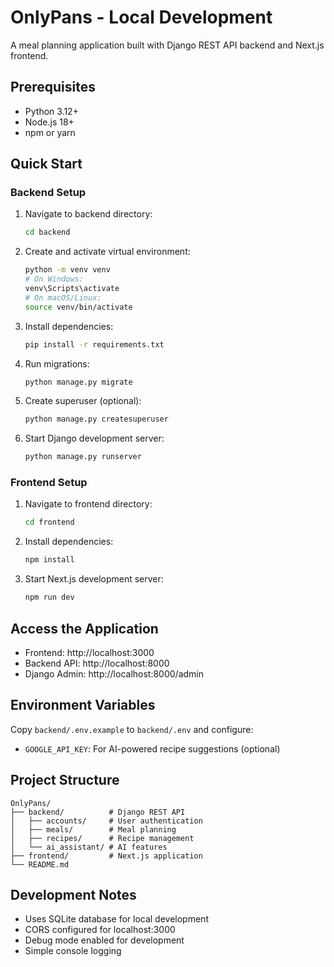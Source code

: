 # OnlyPans - Local Development

A meal planning application built with Django REST API backend and Next.js frontend.

## Prerequisites

- Python 3.12+
- Node.js 18+
- npm or yarn

## Quick Start

### Backend Setup

1. Navigate to backend directory:
   ```bash
   cd backend
   ```

2. Create and activate virtual environment:
   ```bash
   python -m venv venv
   # On Windows:
   venv\Scripts\activate
   # On macOS/Linux:
   source venv/bin/activate
   ```

3. Install dependencies:
   ```bash
   pip install -r requirements.txt
   ```

4. Run migrations:
   ```bash
   python manage.py migrate
   ```

5. Create superuser (optional):
   ```bash
   python manage.py createsuperuser
   ```

6. Start Django development server:
   ```bash
   python manage.py runserver
   ```

### Frontend Setup

1. Navigate to frontend directory:
   ```bash
   cd frontend
   ```

2. Install dependencies:
   ```bash
   npm install
   ```

3. Start Next.js development server:
   ```bash
   npm run dev
   ```

## Access the Application

- Frontend: http://localhost:3000
- Backend API: http://localhost:8000
- Django Admin: http://localhost:8000/admin

## Environment Variables

Copy `backend/.env.example` to `backend/.env` and configure:
- `GOOGLE_API_KEY`: For AI-powered recipe suggestions (optional)

## Project Structure

```
OnlyPans/
├── backend/          # Django REST API
│   ├── accounts/     # User authentication
│   ├── meals/        # Meal planning
│   ├── recipes/      # Recipe management
│   └── ai_assistant/ # AI features
├── frontend/         # Next.js application
└── README.md
```

## Development Notes

- Uses SQLite database for local development
- CORS configured for localhost:3000
- Debug mode enabled for development
- Simple console logging